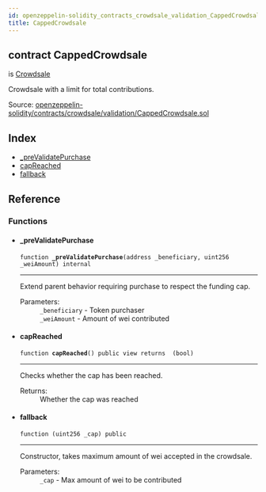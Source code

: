 ```yaml
---
id: openzeppelin-solidity_contracts_crowdsale_validation_CappedCrowdsale
title: CappedCrowdsale
---
```


<div class="contract-doc"><div class="contract"><h2 class="contract-header"><span class="contract-kind">contract</span> CappedCrowdsale</h2><p class="base-contracts"><span>is</span> <a href="openzeppelin-solidity_contracts_crowdsale_Crowdsale.html">Crowdsale</a></p><p class="description">Crowdsale with a limit for total contributions.</p><div class="source">Source: <a href="git+https://github.com/2keynet/web3-alpha/blob/v0.0.1/contracts/openzeppelin-solidity/contracts/crowdsale/validation/CappedCrowdsale.sol" target="_blank">openzeppelin-solidity/contracts/crowdsale/validation/CappedCrowdsale.sol</a></div></div><div class="index"><h2>Index</h2><ul><li><a href="openzeppelin-solidity_contracts_crowdsale_validation_CappedCrowdsale.html#_preValidatePurchase">_preValidatePurchase</a></li><li><a href="openzeppelin-solidity_contracts_crowdsale_validation_CappedCrowdsale.html#capReached">capReached</a></li><li><a href="openzeppelin-solidity_contracts_crowdsale_validation_CappedCrowdsale.html#">fallback</a></li></ul></div><div class="reference"><h2>Reference</h2><div class="functions"><h3>Functions</h3><ul><li><div class="item function"><span id="_preValidatePurchase" class="anchor-marker"></span><h4 class="name">_preValidatePurchase</h4><div class="body"><code class="signature">function <strong>_preValidatePurchase</strong><span>(address _beneficiary, uint256 _weiAmount) </span><span>internal </span></code><hr/><div class="description"><p>Extend parent behavior requiring purchase to respect the funding cap.</p></div><dl><dt><span class="label-parameters">Parameters:</span></dt><dd><div><code>_beneficiary</code> - Token purchaser</div><div><code>_weiAmount</code> - Amount of wei contributed</div></dd></dl></div></div></li><li><div class="item function"><span id="capReached" class="anchor-marker"></span><h4 class="name">capReached</h4><div class="body"><code class="signature">function <strong>capReached</strong><span>() </span><span>public </span><span>view </span><span>returns  (bool) </span></code><hr/><div class="description"><p>Checks whether the cap has been reached.</p></div><dl><dt><span class="label-return">Returns:</span></dt><dd>Whether the cap was reached</dd></dl></div></div></li><li><div class="item function"><span id="fallback" class="anchor-marker"></span><h4 class="name">fallback</h4><div class="body"><code class="signature">function <strong></strong><span>(uint256 _cap) </span><span>public </span></code><hr/><div class="description"><p>Constructor, takes maximum amount of wei accepted in the crowdsale.</p></div><dl><dt><span class="label-parameters">Parameters:</span></dt><dd><div><code>_cap</code> - Max amount of wei to be contributed</div></dd></dl></div></div></li></ul></div></div></div>
